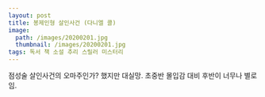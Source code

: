 ```yaml
---
layout: post
title: 봉제인형 살인사건 (다니엘 콜)
image:
  path: /images/20200201.jpg
  thumbnail: /images/20200201.jpg
tags: 독서 책 소설 추리 스릴러 미스터리
---
```


점성술 살인사건의 오마주인가? 했지만 대실망. 초중반 몰입감 대비 후반이 너무나 별로임.
